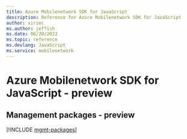 ```yaml
---
title: Azure Mobilenetwork SDK for JavaScript
description: Reference for Azure Mobilenetwork SDK for JavaScript
author: xirzec
ms.author: jeffish
ms.date: 06/20/2022
ms.topic: reference
ms.devlang: JavaScript
ms.service: mobilenetwork
---
```

# Azure Mobilenetwork SDK for JavaScript - preview
## Management packages - preview
[!INCLUDE [mgmt-packages](mobilenetwork-mgmt-index.md)]

